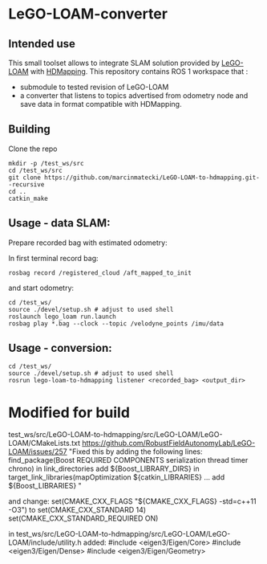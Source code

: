 # LeGO-LOAM-converter

## Intended use 

This small toolset allows to integrate SLAM solution provided by [LeGO-LOAM](https://github.com/RobustFieldAutonomyLab/LeGO-LOAM) with [HDMapping](https://github.com/MapsHD/HDMapping).
This repository contains ROS 1 workspace that :
  - submodule to tested revision of LeGO-LOAM
  - a converter that listens to topics advertised from odometry node and save data in format compatible with HDMapping.


## Building

Clone the repo
```shell
mkdir -p /test_ws/src
cd /test_ws/src
git clone https://github.com/marcinmatecki/LeGO-LOAM-to-hdmapping.git--recursive
cd ..
catkin_make
```

## Usage - data SLAM:

Prepare recorded bag with estimated odometry:

In first terminal record bag:
```shell
rosbag record /registered_cloud /aft_mapped_to_init
```

and start odometry:
```shell 
cd /test_ws/
source ./devel/setup.sh # adjust to used shell
roslaunch lego_loam run.launch
rosbag play *.bag --clock --topic /velodyne_points /imu/data
```

## Usage - conversion:

```shell
cd /test_ws/
source ./devel/setup.sh # adjust to used shell
rosrun lego-loam-to-hdmapping listener <recorded_bag> <output_dir>
```


# Modified for build
test_ws/src/LeGO-LOAM-to-hdmapping/src/LeGO-LOAM/LeGO-LOAM/CMakeLists.txt
https://github.com/RobustFieldAutonomyLab/LeGO-LOAM/issues/257
"Fixed this by adding the following lines:
find_package(Boost REQUIRED COMPONENTS serialization thread timer chrono)
in link_directories add ${Boost_LIBRARY_DIRS}
in target_link_libraries(mapOptimization ${catkin_LIBRARIES} ... add ${Boost_LIBRARIES}
"

and change:
set(CMAKE_CXX_FLAGS "${CMAKE_CXX_FLAGS} -std=c++11 -O3")
to
set(CMAKE_CXX_STANDARD 14)
set(CMAKE_CXX_STANDARD_REQUIRED ON)

in test_ws/src/LeGO-LOAM-to-hdmapping/src/LeGO-LOAM/LeGO-LOAM/include/utility.h added:
#include <eigen3/Eigen/Core>
#include <eigen3/Eigen/Dense>
#include <eigen3/Eigen/Geometry>
